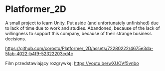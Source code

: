 # Platformer_2D

A small project to learn Unity. Put aside (and unfortunately unfinished) due to lack of time due to work and studies. Abandoned, because of the lack of willingness to support this company, because of their strange business decisions.

https://github.com/corosto/Platformer_2D/assets/72280222/4675e3da-5fab-4022-b4f9-52322203cd4c

Film przedstawiający rozgrywkę: https://youtu.be/wXUOVf5vnbo
